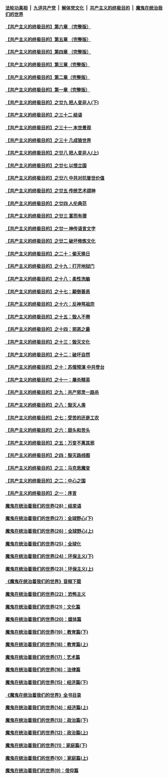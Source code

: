 ####  [法轮功真相](../../../../basic/blob/master/README.md?t=09112039) &nbsp;|&nbsp; [九评共产党](../../../../9ping.md/blob/master/README.md?t=09112039) &nbsp;|&nbsp; [解体党文化](../../../../jtdwh.md/blob/master/README.md?t=09112039)  &nbsp;|&nbsp; [共产主义的终极目的](../../../../gczydzjmd.md/blob/master/README.md?t=09112039) &nbsp;|&nbsp; [魔鬼在统治我们的世界](../../../../mgztzwmdsj.md/blob/master/README.md?t=09112039) 

#### [【共产主义的终极目的】第六章 （完整版）](../pages/nsc422/n11428913.md?t=09112039) 

#### [【共产主义的终极目的】第五章 （完整版）](../pages/nsc422/n11428912.md?t=09112039) 

#### [【共产主义的终极目的】第四章 （完整版）](../pages/nsc422/n11428907.md?t=09112039) 

#### [【共产主义的终极目的】第三章（完整版）](../pages/nsc422/n11428848.md?t=09112039) 

#### [【共产主义的终极目的】第二章（完整版）](../pages/nsc422/n11428831.md?t=09112039) 

#### [【共产主义的终极目的】第一章（完整版）](../pages/nsc422/n11417651.md?t=09112039) 

#### [【共产主义的终极目的】之廿九 把人变非人(下)](../pages/nsc422/n11344140.md?t=09112039) 

#### [【共产主义的终极目的】之三十二 结语](../pages/nsc422/n11360535.md?t=09112039) 

#### [【共产主义的终极目的】之三十一 末世景观](../pages/nsc422/n11351129.md?t=09112039) 

#### [【共产主义的终极目的】之三十 几成狼世界](../pages/nsc422/n11348280.md?t=09112039) 

#### [【共产主义的终极目的】之廿八 把人变非人(上)](../pages/nsc422/n11340492.md?t=09112039) 

#### [【共产主义的终极目的】之廿七 以恨立国](../pages/nsc422/n11336944.md?t=09112039) 

#### [【共产主义的终极目的】之廿六 中共对抗普世价值](../pages/nsc422/n11324785.md?t=09112039) 

#### [【共产主义的终极目的】之廿五 传统艺术颂神](../pages/nsc422/n11296396.md?t=09112039) 

#### [【共产主义的终极目的】之廿四 人伦典范](../pages/nsc422/n11296397.md?t=09112039) 

#### [【共产主义的终极目的】之廿三 富而有德](../pages/nsc422/n11283598.md?t=09112039) 

#### [【共产主义的终极目的】之廿一 神传语言文字](../pages/nsc422/n11263265.md?t=09112039) 

#### [【共产主义的终极目的】之廿二 破坏修炼文化](../pages/nsc422/n11245728.md?t=09112039) 

#### [【共产主义的终极目的】之二十：偷天换日](../pages/nsc422/n11238846.md?t=09112039) 

#### [【共产主义的终极目的】之十九：打开地狱门](../pages/nsc422/n11206376.md?t=09112039) 

#### [【共产主义的终极目的】之十八：柔性洗脑](../pages/nsc422/n11199994.md?t=09112039) 

#### [【共产主义的终极目的】之十七：颠倒善恶](../pages/nsc422/n11179782.md?t=09112039) 

#### [【共产主义的终极目的】之十六：反神骂祖宗](../pages/nsc422/n11166798.md?t=09112039) 

#### [【共产主义的终极目的】之十五：毁人不倦](../pages/nsc422/n11166792.md?t=09112039) 

#### [【共产主义的终极目的】之十四：邪恶之最](../pages/nsc422/n11150249.md?t=09112039) 

#### [【共产主义的终极目的】之十三：毁灭文化](../pages/nsc422/n11135227.md?t=09112039) 

#### [【共产主义的终极目的】之十二：破坏自然](../pages/nsc422/n11135214.md?t=09112039) 

#### [【共产主义的终极目的】之十：苏俄预演 中共登台](../pages/nsc422/n11118424.md?t=09112039) 

#### [【共产主义的终极目的】之十一：屠杀精英](../pages/nsc422/n11118442.md?t=09112039) 

#### [【共产主义的终极目的】之九：共产邪灵一路杀](../pages/nsc422/n11114139.md?t=09112039) 

#### [【共产主义的终极目的】之八：毁灭人类](../pages/nsc422/n11108503.md?t=09112039) 

#### [【共产主义的终极目的】之七：受苦的还是工农](../pages/nsc422/n11101809.md?t=09112039) 

#### [【共产主义的终极目的】之六：甜头和苦头](../pages/nsc422/n11096971.md?t=09112039) 

#### [【共产主义的终极目的】之五：万变不离其邪](../pages/nsc422/n11091285.md?t=09112039) 

#### [【共产主义的终极目的】之四：毁灭路线图](../pages/nsc422/n11086284.md?t=09112039) 

#### [【共产主义的终极目的】之三：马克思魔变](../pages/nsc422/n11061941.md?t=09112039) 

#### [【共产主义的终极目的】之二：中心之国](../pages/nsc422/n11047728.md?t=09112039) 

#### [【共产主义的终极目的】之一：序言](../pages/nsc422/n11086077.md?t=09112039) 

#### [魔鬼在统治着我们的世界(28)：结束语](../pages/nsc422/n10936246.md?t=09112039) 

#### [魔鬼在统治着我们的世界(27)：全球野心(下)](../pages/nsc422/n10928319.md?t=09112039) 

#### [魔鬼在统治着我们的世界(26)：全球野心(上)](../pages/nsc422/n10900318.md?t=09112039) 

#### [魔鬼在统治着我们的世界(25)：全球化](../pages/nsc422/n10788205.md?t=09112039) 

#### [魔鬼在统治着我们的世界(24)：环保主义(下)](../pages/nsc422/n10695307.md?t=09112039) 

#### [魔鬼在统治着我们的世界(23)：环保主义(上)](../pages/nsc422/n10688613.md?t=09112039) 

#### [《魔鬼在统治着我们的世界》音频下载](../pages/nsc422/n10635553.md?t=09112039) 

#### [魔鬼在统治着我们的世界(22)：恐怖主义](../pages/nsc422/n10614727.md?t=09112039) 

#### [魔鬼在统治着我们的世界(21)：文化篇](../pages/nsc422/n10597706.md?t=09112039) 

#### [魔鬼在统治着我们的世界(20)：媒体篇](../pages/nsc422/n10586579.md?t=09112039) 

#### [魔鬼在统治着我们的世界(19)：教育篇(下)](../pages/nsc422/n10564808.md?t=09112039) 

#### [魔鬼在统治着我们的世界(18)：教育篇(上)](../pages/nsc422/n10526970.md?t=09112039) 

#### [魔鬼在统治着我们的世界(17)：艺术篇](../pages/nsc422/n10499093.md?t=09112039) 

#### [魔鬼在统治着我们的世界(16)：法律篇](../pages/nsc422/n10485969.md?t=09112039) 

#### [魔鬼在统治着我们的世界(15)：经济篇(下)](../pages/nsc422/n10469975.md?t=09112039) 

#### [《魔鬼在统治着我们的世界》全书目录](../pages/nsc422/n10464261.md?t=09112039) 

#### [魔鬼在统治着我们的世界(14)：经济篇(上)](../pages/nsc422/n10457370.md?t=09112039) 

#### [魔鬼在统治着我们的世界(13)：政治篇(下)](../pages/nsc422/n10448270.md?t=09112039) 

#### [魔鬼在统治着我们的世界(12)：政治篇(上)](../pages/nsc422/n10444576.md?t=09112039) 

#### [魔鬼在统治着我们的世界(11)：家庭篇(下)](../pages/nsc422/n10440961.md?t=09112039) 

#### [魔鬼在统治着我们的世界(10)：家庭篇(上)](../pages/nsc422/n10435448.md?t=09112039) 

#### [魔鬼在统治着我们的世界(9)：信仰篇](../pages/nsc422/n10432159.md?t=09112039) 

